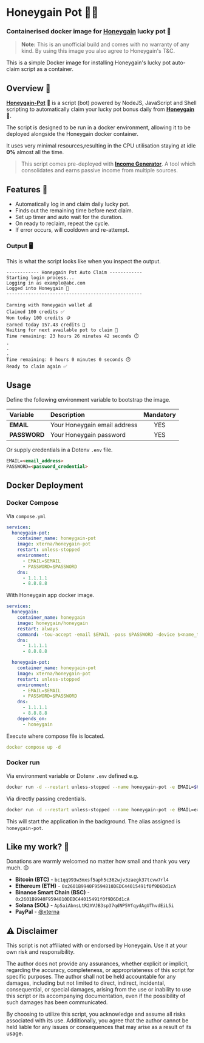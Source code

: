 # Honeygain Pot 🐝🍯

### Containerised docker image for [Honeygain](https://bit.ly/3x6nX1S) lucky pot 🍯
>**Note:** This is an unofficial build and comes with no warranty of any kind. By using this image you also agree to Honeygain's T&C.

This is a simple Docker image for installing Honeygain's lucky pot auto-claim script as a container.

## Overview 🐝
[**Honeygain-Pot**](https://bit.ly/3x6nX1S) 🍯 is a script (bot) powered by NodeJS, JavaScript and Shell scripting to automatically claim your lucky pot bonus daily from [**Honeygain**](https://bit.ly/3x6nX1S)🐝.

The script is designed to be run in a docker environment, allowing it to be deployed alongside the Honeygain docker container.

It uses very minimal resources,resulting in the CPU utilisation staying at idle **0%** almost all the time.

> This script comes pre-deployed with [**Income Generator**](https://github.com/XternA/income-generator). A tool which consolidates and earns passive income from multiple sources.

## Features 🚀
- Automatically log in and claim daily lucky pot.
- Finds out the remaining time before next claim.
- Set up timer and auto wait for the duration.
- On ready to reclaim, repeat the cycle.
- If error occurs, will cooldown and re-attempt.

### Output 🖥️
This is what the script looks like when you inspect the output.
```
------------ Honeygain Pot Auto Claim ------------
Starting login process...
Logging in as example@abc.com
Logged into Honeygain 🐝
--------------------------------------------------

Earning with Honeygain wallet 💰
Claimed 100 credits ✅
Won today 100 credits 🪙
Earned today 157.43 credits 🍯
Waiting for next available pot to claim 🍯
Time remaining: 23 hours 26 minutes 42 seconds ⏱️
.
.
.
Time remaining: 0 hours 0 minutes 0 seconds ⏱️
Ready to claim again ✅
```

## Usage
Define the following environment variable to bootstrap the image.

| Variable | Description | Mandatory |
| :--- | :--- | :---: |
| **EMAIL**     | Your Honeygain email address    | YES |
| **PASSWORD**  | Your Honeygain password         | YES |

Or supply credentials in a Dotenv `.env` file.
```markdown
EMAIL=<email_address>
PASSWORD=<password_credential>
```

## Docker Deployment
### Docker Compose
Via `compose.yml`
```yaml
services:
  honeygain-pot:
    container_name: honeygain-pot
    image: xterna/honeygain-pot
    restart: unless-stopped
    environment:
      - EMAIL=$EMAIL
      - PASSWORD=$PASSWORD
    dns:
      - 1.1.1.1
      - 8.8.8.8
```

With Honeygain app docker image.
```yaml
services:
  honeygain:
    container_name: honeygain
    image: honeygain/honeygain
    restart: always
    command: -tou-accept -email $EMAIL -pass $PASSWORD -device $<name_to_identify_device>
    dns:
      - 1.1.1.1
      - 8.8.8.8

  honeygain-pot:
    container_name: honeygain-pot
    image: xterna/honeygain-pot
    restart: unless-stopped
    environment:
      - EMAIL=$EMAIL
      - PASSWORD=$PASSWORD
    dns:
      - 1.1.1.1
      - 8.8.8.8
    depends_on:
      - honeygain
```

Execute where compose file is located.
```yaml
docker compose up -d
```

### Docker run
Via environment variable or Dotenv `.env` defined e.g.
```sh
docker run -d --restart unless-stopped --name honeygain-pot -e EMAIL=$HONEYGAIN_EMAIL -e PASSWORD=$HONEYGAIN_PASSWORD xterna/honeygain-pot
```

Via directly passing credentials.
```sh
docker run -d --restart unless-stopped --name honeygain-pot -e EMAIL=example.gmail.com -e PASSWORD=pass123 xterna/honeygain-pot
```
This will start the application in the background. The alias assigned is `honeygain-pot`.

## Like my work? 🫶
Donations are warmly welcomed no matter how small and thank you very much. 😌
- **Bitcoin (BTC)** - `bc1qq993w3mxsf5aph5c362wjv3zaegk37tcvw7rl4`
- **Ethereum (ETH)** - `0x2601B9940F9594810DEDC44015491f0f9D6Dd1cA`
- **Binance Smart Chain (BSC)** - `0x2601B9940F9594810DEDC44015491f0f9D6Dd1cA`
- **Solana (SOL)** - `Ap5aiAbnsLtR2XVJB3sp37qdNP5VfqydAgUThvdEiL5i`
- **PayPal** - [@xterna](https://paypal.me/xterna)

## :warning: Disclaimer
This script is not affiliated with or endorsed by Honeygain. Use it at your own risk and responsibility.

The author does not provide any assurances, whether explicit or implicit, regarding the accuracy, completeness, or appropriateness of this script for specific purposes. The author shall not be held accountable for any damages, including but not limited to direct, indirect, incidental, consequential, or special damages, arising from the use or inability to use this script or its accompanying documentation, even if the possibility of such damages has been communicated.

By choosing to utilize this script, you acknowledge and assume all risks associated with its use. Additionally, you agree that the author cannot be held liable for any issues or consequences that may arise as a result of its usage.
